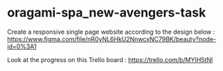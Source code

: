 # oragami-spa_new-avengers-task

Create a responsive single page website according to the design below :
https://www.figma.com/file/nR0yNL6HkU2NnwcxNC79BK/beauty?node-id=0%3A1

Look at the progress on this Trello board : https://trello.com/b/MYIH5tNI
